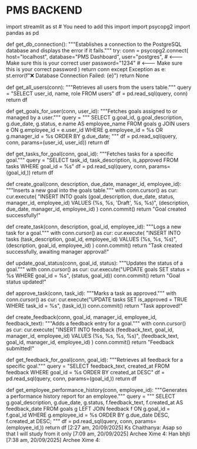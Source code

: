 # PMS BACKEND
import streamlit as st # You need to add this import
import psycopg2
import pandas as pd

def get_db_connection():
    """Establishes a connection to the PostgreSQL database and displays the error if it fails."""
    try:
        conn = psycopg2.connect(
            host="localhost",
            database="PMS Dashboard",
            user="postgres",  # <--- Make sure this is your correct user
            password="1234"  # <--- Make sure this is your correct password
        )
        return conn
    except Exception as e:
        st.error(f"❌ Database Connection Failed: {e}")
        return None

def get_all_users(conn):
    """Retrieves all users from the users table."""
    query = "SELECT user_id, name, role FROM users"
    df = pd.read_sql(query, conn)
    return df

def get_goals_for_user(conn, user_id):
    """Fetches goals assigned to or managed by a user."""
    query = """
    SELECT g.goal_id, g.goal_description, g.due_date, g.status, e.name AS employee_name
    FROM goals g
    JOIN users e ON g.employee_id = e.user_id
    WHERE g.employee_id = %s OR g.manager_id = %s
    ORDER BY g.due_date;
    """
    df = pd.read_sql(query, conn, params=(user_id, user_id))
    return df

def get_tasks_for_goal(conn, goal_id):
    """Fetches tasks for a specific goal."""
    query = "SELECT task_id, task_description, is_approved FROM tasks WHERE goal_id = %s"
    df = pd.read_sql(query, conn, params=(goal_id,))
    return df

def create_goal(conn, description, due_date, manager_id, employee_id):
    """Inserts a new goal into the goals table."""
    with conn.cursor() as cur:
        cur.execute(
            "INSERT INTO goals (goal_description, due_date, status, manager_id, employee_id) VALUES (%s, %s, 'Draft', %s, %s)",
            (description, due_date, manager_id, employee_id)
        )
        conn.commit()
    return "Goal created successfully!"

def create_task(conn, description, goal_id, employee_id):
    """Logs a new task for a goal."""
    with conn.cursor() as cur:
        cur.execute(
            "INSERT INTO tasks (task_description, goal_id, employee_id) VALUES (%s, %s, %s)",
            (description, goal_id, employee_id)
        )
        conn.commit()
    return "Task created successfully, awaiting manager approval!"

def update_goal_status(conn, goal_id, status):
    """Updates the status of a goal."""
    with conn.cursor() as cur:
        cur.execute("UPDATE goals SET status = %s WHERE goal_id = %s", (status, goal_id))
        conn.commit()
    return "Goal status updated!"

def approve_task(conn, task_id):
    """Marks a task as approved."""
    with conn.cursor() as cur:
        cur.execute("UPDATE tasks SET is_approved = TRUE WHERE task_id = %s", (task_id,))
        conn.commit()
    return "Task approved!"

def create_feedback(conn, goal_id, manager_id, employee_id, feedback_text):
    """Adds a feedback entry for a goal."""
    with conn.cursor() as cur:
        cur.execute(
            "INSERT INTO feedback (feedback_text, goal_id, manager_id, employee_id) VALUES (%s, %s, %s, %s)",
            (feedback_text, goal_id, manager_id, employee_id)
        )
        conn.commit()
    return "Feedback submitted!"

def get_feedback_for_goal(conn, goal_id):
    """Retrieves all feedback for a specific goal."""
    query = "SELECT feedback_text, created_at FROM feedback WHERE goal_id = %s ORDER BY created_at DESC"
    df = pd.read_sql(query, conn, params=(goal_id,))
    return df

def get_employee_performance_history(conn, employee_id):
    """Generates a performance history report for an employee."""
    query = """
    SELECT
        g.goal_description, g.due_date, g.status,
        f.feedback_text, f.created_at AS feedback_date
    FROM goals g
    LEFT JOIN feedback f ON g.goal_id = f.goal_id
    WHERE g.employee_id = %s
    ORDER BY g.due_date DESC, f.created_at DESC;
    """
    df = pd.read_sql(query, conn, params=(employee_id,))
    return df
[2:27 am, 20/09/2025] Ks Chaithanya: Asap so that I will study from it only
[7:09 am, 20/09/2025] Archee Xime 4: Han bhjti
[7:38 am, 20/09/2025] Archee Xime 4: 
